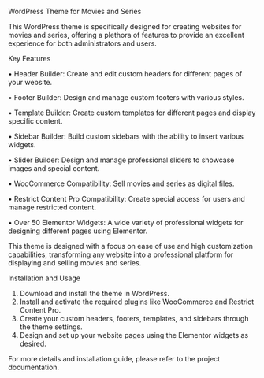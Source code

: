 WordPress Theme for Movies and Series

This WordPress theme is specifically designed for creating websites for movies and series, offering a plethora of features to provide an excellent experience for both administrators and users.

Key Features

•	Header Builder: Create and edit custom headers for different pages of your website.

•	Footer Builder: Design and manage custom footers with various styles.

•	Template Builder: Create custom templates for different pages and display specific content.

•	Sidebar Builder: Build custom sidebars with the ability to insert various widgets.

•	Slider Builder: Design and manage professional sliders to showcase images and special content.

•	WooCommerce Compatibility: Sell movies and series as digital files.

•	Restrict Content Pro Compatibility: Create special access for users and manage restricted content.

•	Over 50 Elementor Widgets: A wide variety of professional widgets for designing different pages using Elementor.

This theme is designed with a focus on ease of use and high customization capabilities, transforming any website into a professional platform for displaying and selling movies and series.

Installation and Usage

1.	Download and install the theme in WordPress.
2.	Install and activate the required plugins like WooCommerce and Restrict Content Pro.
3.	Create your custom headers, footers, templates, and sidebars through the theme settings.
4.	Design and set up your website pages using the Elementor widgets as desired.

For more details and installation guide, please refer to the project documentation.

